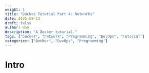 ```yaml
---
weight: 1
title: "Docker Tutorial Part 4: Networks"
date: 2025-09-13
draft: false
author: Han
description: "A Docker tutorial."
tags: ["Docker", "network", "Programming", "DevOps", "Tutorial"]
categories: ["Docker", "DevOps", "Programming"]
---
```


# Intro
